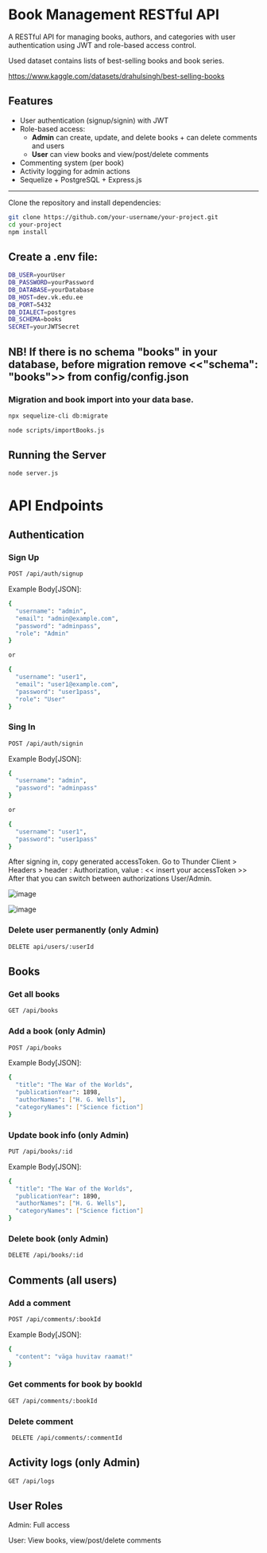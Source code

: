# Book Management RESTful API

A RESTful API for managing books, authors, and categories with user authentication using JWT and role-based access control.

Used dataset contains lists of best-selling books and book series.

https://www.kaggle.com/datasets/drahulsingh/best-selling-books

## Features

- User authentication (signup/signin) with JWT
- Role-based access:
  - **Admin** can create, update, and delete books + can delete comments and users
  - **User** can view books and view/post/delete comments
- Commenting system (per book)
- Activity logging for admin actions
- Sequelize + PostgreSQL + Express.js

---

Clone the repository and install dependencies:

```bash
git clone https://github.com/your-username/your-project.git
cd your-project
npm install
```

## Create a .env file:

```bash
DB_USER=yourUser
DB_PASSWORD=yourPassword
DB_DATABASE=yourDatabase
DB_HOST=dev.vk.edu.ee
DB_PORT=5432
DB_DIALECT=postgres
DB_SCHEMA=books
SECRET=yourJWTSecret
```
## NB! If there is no schema "books" in your database, before migration remove <<"schema": "books">> from config/config.json

### Migration and book import into your data base.
```bash
npx sequelize-cli db:migrate
```
```bash
node scripts/importBooks.js
```

## Running the Server

```bash
node server.js
```

# API Endpoints
## Authentication
### Sign Up

```bash
POST /api/auth/signup
```

Example Body[JSON]:

```bash
{
  "username": "admin",
  "email": "admin@example.com",
  "password": "adminpass",
  "role": "Admin"
}

or

{
  "username": "user1",
  "email": "user1@example.com",
  "password": "user1pass",
  "role": "User"
}
```

### Sing In

```bash
POST /api/auth/signin
```

Example Body[JSON]:

```bash
{
  "username": "admin",
  "password": "adminpass"
}

or

{
  "username": "user1",
  "password": "user1pass"
}
```
After signing in, copy generated accessToken. Go to Thunder Client > Headers > header : Authorization, value : << insert your accessToken >>
After that you can switch between authorizations User/Admin.

![image](https://github.com/user-attachments/assets/32f64e3a-cbc9-4343-ba24-70d01ce0befe)

![image](https://github.com/user-attachments/assets/72f2343b-917e-4b83-82e0-6869f7ebb736)



### Delete user permanently (only Admin)
```bash
DELETE api/users/:userId
```

## Books
### Get all books
```bash
GET /api/books
```
### Add a book (only Admin)
```bash
POST /api/books
```
Example Body[JSON]:
```bash
{
  "title": "The War of the Worlds",
  "publicationYear": 1898,
  "authorNames": ["H. G. Wells"],
  "categoryNames": ["Science fiction"]
}
```
### Update book info (only Admin)
```bash
PUT /api/books/:id
```
Example Body[JSON]:
```bash
{
  "title": "The War of the Worlds",
  "publicationYear": 1890,
  "authorNames": ["H. G. Wells"],
  "categoryNames": ["Science fiction"]
}
```
### Delete book (only Admin)
```bash
DELETE /api/books/:id
```

## Comments (all users)

### Add a comment 
```bash
POST /api/comments/:bookId
```
Example Body[JSON]: 
```bash
{
  "content": "väga huvitav raamat!"
}
```
### Get comments for book by bookId
```bash
GET /api/comments/:bookId
```

### Delete comment
```bash
 DELETE /api/comments/:commentId
```
## Activity logs (only Admin)
```bash
GET /api/logs
```

## User Roles

Admin: Full access

User: View books, view/post/delete comments
